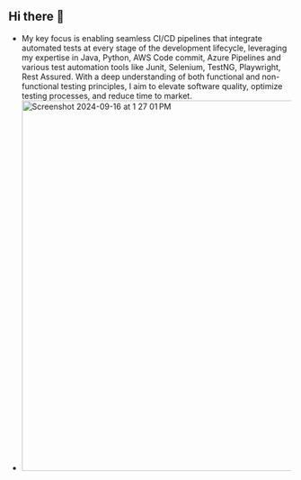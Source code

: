 ## Hi there 👋
- My key focus is enabling seamless CI/CD pipelines that integrate automated tests at every stage of the development lifecycle, leveraging my expertise in Java, Python, AWS Code commit, Azure Pipelines and various test automation tools like Junit, Selenium, TestNG, Playwright, Rest Assured. With a deep understanding of both functional and non-functional testing principles, I aim to elevate software quality, optimize testing processes, and reduce time to market.
- <img width="658" alt="Screenshot 2024-09-16 at 1 27 01 PM" src="https://github.com/user-attachments/assets/67535469-a5b3-40ac-8373-63f4c17a7810">

<!--
**rukmalhe/rukmalhe** is a ✨ _special_ ✨ repository because its `README.md` (this file) appears on your GitHub profile.

Here are some ideas to get you started:

- 🔭 I’m currently working on ...
- 🌱 I’m currently learning ...
- 👯 I’m looking to collaborate on ...
- 🤔 I’m looking for help with ...
- 💬 Ask me about ...
- 📫 How to reach me: ...
- 😄 Pronouns: ...
- ⚡ Fun fact: ...
-->
